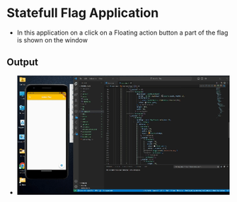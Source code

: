 # Statefull Flag Application
- In this application on a click on a Floating 
action button a part of the flag is shown on the 
window

## Output 
- ![output](./preview/Indian_Flag.gif)